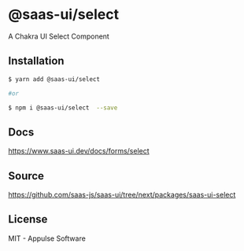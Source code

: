 # @saas-ui/select

A Chakra UI Select Component

## Installation

```sh
$ yarn add @saas-ui/select

#or

$ npm i @saas-ui/select  --save
```

## Docs

https://www.saas-ui.dev/docs/forms/select

## Source

https://github.com/saas-js/saas-ui/tree/next/packages/saas-ui-select

## License

MIT - Appulse Software
